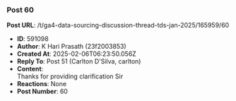 ### Post 60
**Post URL**: /t/ga4-data-sourcing-discussion-thread-tds-jan-2025/165959/60
- **ID**: 591098
- **Author**: K Hari Prasath (23f2003853)
- **Created At**: 2025-02-06T06:23:50.056Z
- **Reply To**: Post 51 (Carlton D'Silva, carlton)
- **Content**:  
  Thanks for providing clarification Sir
- **Reactions**: None
- **Post Number**: 60

